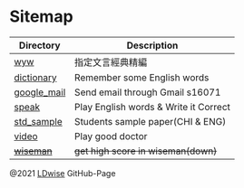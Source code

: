 # Sitemap

Directory | Description
--- | ---
[wyw](wyw) | 指定文言經典精編
[dictionary](dict) | Remember some English words
[google_mail](google_mail) | Send email through Gmail s16071
[speak](speak) | Play English words & Write it Correct
[std_sample](std_sample) | Students sample paper(CHI & ENG)
[video](video) | Play good doctor
~~[wiseman](wiseman)~~ | ~~get high score in wiseman(down)~~

@2021 [LDwise](https://github.com/LDwise) [](ov)GitHub-[](tiktov)Page
